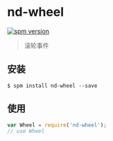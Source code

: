 # nd-wheel

[![spm version](http://spmjs.io/badge/nd-wheel)](http://spmjs.io/package/nd-wheel)

> 滚轮事件

## 安装

```
$ spm install nd-wheel --save
```

## 使用

```js
var Wheel = require('nd-wheel');
// use Wheel
```
